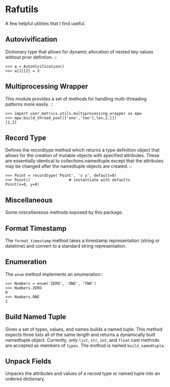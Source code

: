 Rafutils
========

A few helpful utilities that I find useful.


Autovivification
----------------

Dictionary type that allows for dynamic allocation of nested key values
without prior defintion. ::

    >>> a = AutoVivification()
    >>> a[1][2] = 3

Multiprocessing Wrapper
-----------------------

This module provides a set of methods for handling multi-threading
patterns more easily. ::

    >>> import user_metrics.utils.multiprocessing_wrapper as mpw
    >>> mpw.build_thread_pool(['one','two'],len,2,[])
    [2,2]

Record Type
-----------

Defines the recordtype method which returns a type definition object
that allows for the creation of mutable objects with specified
attributes.  These are essentially identical to collections.namedtuple
except that the attributes may be changed after the namedtuple objects are
created. ::

    >>> Point = recordtype('Point', 'x y', default=0)
    >>> Point()                 # instantiate with defaults
    Point(x=0, y=0)


Miscellaneous
-------------

Some miscellaneous methods exposed by this package.

Format Timestamp
----------------

The ``format_timestamp`` method takes a timestamp representation (string
or datetime) and convert to a standard string representation.

Enumeration
------------

The ``enum`` method implements an enumeration::

    >>> Numbers = enum('ZERO', 'ONE', 'TWO')
    >>> Numbers.ZERO
    0
    >>> Numbers.ONE
    1

Build Named Tuple
-----------------

Given a set of types, values, and names builds a named tuple.  This
method expects three lists all of the same length and returns a
dynamically built namedtuple object.  Currently, only ``list``,
``str``, ``int``, and ``float`` cast methods are accepted as members
of ``types``.  The mothod is named ``build_namedtuple``.


Unpack Fields
-------------

Unpacks the attributes and values of a record type or named tuple into
an ordered dictionary.
